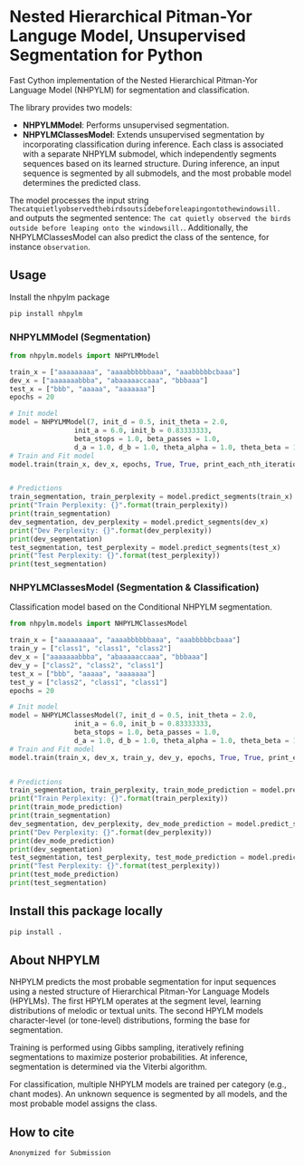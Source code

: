 # Nested Hierarchical Pitman-Yor Languge Model, Unsupervised Segmentation for Python

Fast Cython implementation of the Nested Hierarchical Pitman-Yor Language Model (NHPYLM) for segmentation and classification.

The library provides two models:
 - **NHPYLMModel**: Performs unsupervised segmentation.
 - **NHPYLMClassesModel**: Extends unsupervised segmentation by incorporating classification during inference. Each class is associated with a separate NHPYLM submodel, which independently segments sequences based on its learned structure. During inference, an input sequence is segmented by all submodels, and the most probable model determines the predicted class.
 

The model processes the input string `Thecatquietlyobservedthebirdsoutsidebeforeleapingontothewindowsill.` and outputs the segmented sentence: `The cat quietly observed the birds outside before leaping onto the windowsill.`.
Additionally, the NHPYLMClassesModel can also predict the class of the sentence, for instance `observation`.


## Usage

Install the nhpylm package

```sh
pip install nhpylm
```

### NHPYLMModel (Segmentation)

```python
from nhpylm.models import NHPYLMModel

train_x = ["aaaaaaaaa", "aaaabbbbbbaaa", "aaabbbbbcbaaa"]
dev_x = ["aaaaaaabbba", "abaaaaaccaaa", "bbbaaa"]
test_x = ["bbb", "aaaaa", "aaaaaaa"]
epochs = 20

# Init model
model = NHPYLMModel(7, init_d = 0.5, init_theta = 2.0,
                init_a = 6.0, init_b = 0.83333333,
                beta_stops = 1.0, beta_passes = 1.0,
                d_a = 1.0, d_b = 1.0, theta_alpha = 1.0, theta_beta = 1.0)
# Train and Fit model
model.train(train_x, dev_x, epochs, True, True, print_each_nth_iteration=10)


# Predictions
train_segmentation, train_perplexity = model.predict_segments(train_x)
print("Train Perplexity: {}".format(train_perplexity))
print(train_segmentation)
dev_segmentation, dev_perplexity = model.predict_segments(dev_x)
print("Dev Perplexity: {}".format(dev_perplexity))
print(dev_segmentation)
test_segmentation, test_perplexity = model.predict_segments(test_x)
print("Test Perplexity: {}".format(test_perplexity))
print(test_segmentation)
```

### NHPYLMClassesModel (Segmentation & Classification)
Classification model based on the Conditional NHPYLM segmentation.


```python
from nhpylm.models import NHPYLMClassesModel

train_x = ["aaaaaaaaa", "aaaabbbbbbaaa", "aaabbbbbcbaaa"]
train_y = ["class1", "class1", "class2"] 
dev_x = ["aaaaaaabbba", "abaaaaaccaaa", "bbbaaa"]
dev_y = ["class2", "class2", "class1"]
test_x = ["bbb", "aaaaa", "aaaaaaa"]
test_y = ["class2", "class1", "class1"]
epochs = 20

# Init model
model = NHPYLMClassesModel(7, init_d = 0.5, init_theta = 2.0,
                init_a = 6.0, init_b = 0.83333333,
                beta_stops = 1.0, beta_passes = 1.0,
                d_a = 1.0, d_b = 1.0, theta_alpha = 1.0, theta_beta = 1.0)
# Train and Fit model
model.train(train_x, dev_x, train_y, dev_y, epochs, True, True, print_each_nth_iteration=10)


# Predictions
train_segmentation, train_perplexity, train_mode_prediction = model.predict_segments_classes(train_x)
print("Train Perplexity: {}".format(train_perplexity))
print(train_mode_prediction)
print(train_segmentation)
dev_segmentation, dev_perplexity, dev_mode_prediction = model.predict_segments_classes(dev_x)
print("Dev Perplexity: {}".format(dev_perplexity))
print(dev_mode_prediction)
print(dev_segmentation)
test_segmentation, test_perplexity, test_mode_prediction = model.predict_segments_classes(test_x)
print("Test Perplexity: {}".format(test_perplexity))
print(test_mode_prediction)
print(test_segmentation)
```

## Install this package locally

```sh
pip install .
```


## About NHPYLM

NHPYLM predicts the most probable segmentation for input sequences using a nested structure of Hierarchical Pitman-Yor Language Models (HPYLMs). The first HPYLM operates at the segment level, learning distributions of melodic or textual units. The second HPYLM models character-level (or tone-level) distributions, forming the base for segmentation.

Training is performed using Gibbs sampling, iteratively refining segmentations to maximize posterior probabilities. At inference, segmentation is determined via the Viterbi algorithm.

For classification, multiple NHPYLM models are trained per category (e.g., chant modes). An unknown sequence is segmented by all models, and the most probable model assigns the class.

## How to cite

```
Anonymized for Submission
```

